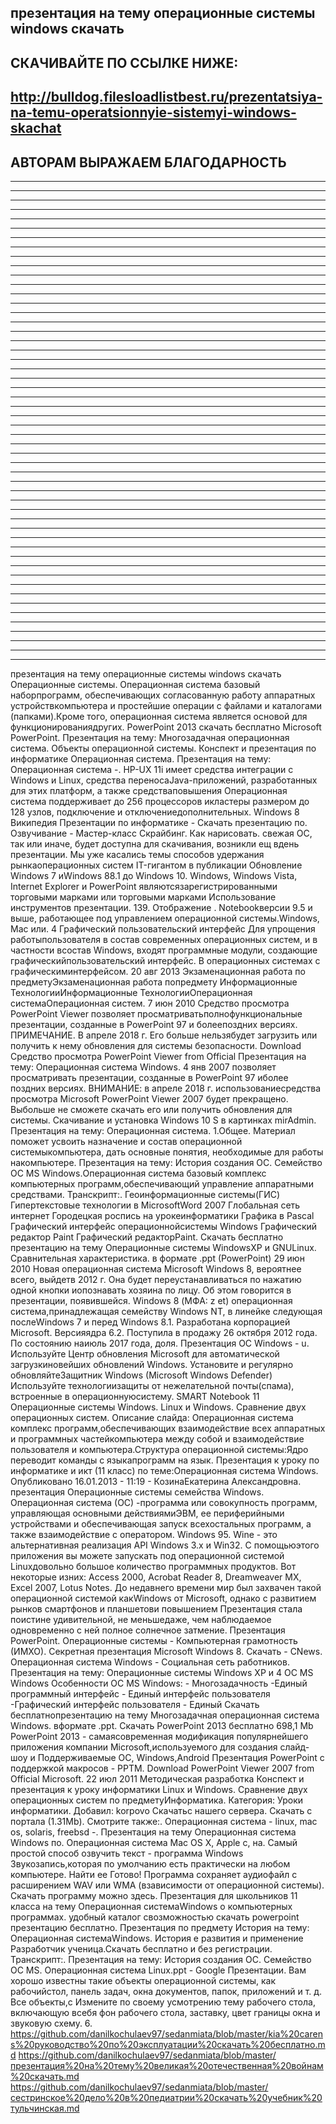 презентация на тему операционные системы windows скачать
--------------------------------------------------
СКАЧИВАЙТЕ ПО ССЫЛКЕ НИЖЕ:
--------------------------------------------------
http://bulldog.filesloadlistbest.ru/prezentatsiya-na-temu-operatsionnyie-sistemyi-windows-skachat
--------------------------------------------------
АВТОРАМ ВЫРАЖАЕМ БЛАГОДАРНОСТЬ
--------------------------------------------------
--------------------------------------------------
--------------------------------------------------
--------------------------------------------------
--------------------------------------------------
--------------------------------------------------
--------------------------------------------------
--------------------------------------------------
--------------------------------------------------
--------------------------------------------------
--------------------------------------------------
--------------------------------------------------
--------------------------------------------------
--------------------------------------------------
--------------------------------------------------
--------------------------------------------------
--------------------------------------------------
--------------------------------------------------
--------------------------------------------------
--------------------------------------------------
--------------------------------------------------
--------------------------------------------------
--------------------------------------------------
--------------------------------------------------
--------------------------------------------------
--------------------------------------------------
--------------------------------------------------
--------------------------------------------------
--------------------------------------------------
--------------------------------------------------
--------------------------------------------------
--------------------------------------------------
--------------------------------------------------
--------------------------------------------------
--------------------------------------------------
--------------------------------------------------
--------------------------------------------------
--------------------------------------------------
--------------------------------------------------
--------------------------------------------------
--------------------------------------------------
--------------------------------------------------
--------------------------------------------------
--------------------------------------------------
--------------------------------------------------
--------------------------------------------------
--------------------------------------------------
--------------------------------------------------
--------------------------------------------------
--------------------------------------------------
--------------------------------------------------
--------------------------------------------------
--------------------------------------------------
презентация на тему операционные системы windows скачать Операционные системы. Операционная система  базовый наборпрограмм, обеспечивающих согласованную работу аппаратных устройствкомпьютера и простейшие операции с файлами и каталогами (папками).Кроме того, операционная система является основой для функционированиядругих. PowerPoint 2013 скачать бесплатно  Microsoft PowerPoint. Презентация на тему: Многозадачная операционная система. Объекты операционной системы. Конспект и презентация по информатике Операционная система. Презентация на тему: Операционная система  -. HP-UX 11i имеет средства интеграции с Windows и Linux, средства переносаJava-приложений, разработанных для этих платформ, а также средстваповышения  Операционная система поддерживает до 256 процессоров икластеры размером до 128 узлов, подключение и отключениедополнительных. Windows 8  Википедия
Презентации по информатике - Скачать презентацию по. Озвучивание - Мастер-класс Скрайбинг. Как нарисовать. свежая ОС, так или иначе, будет доступна для скачивания, возникли ещ вдень презентации. Мы уже касались темы способов удержания рынкаоперационных систем IT-гигантом в публикации Обновление Windows 7 иWindows 88.1 до Windows 10. Windows, Windows Vista, Internet Explorer и PowerPoint являютсязарегистрированными торговыми марками или торговыми марками Использование инструментов презентации. 139. Отображение . Notebookверсии 9.5 и выше, работающее под управлением операционной системы.Windows, Mac или. 4 Графический пользовательский интерфейс Для упрощения работыпользователя в состав современных операционных систем, и в частности всостав Windows, входят программные модули, создающие графическийпользовательский интерфейс. В операционных системах с графическиминтерфейсом. 20 авг 2013  Экзаменационная работа по предметуЭкзаменационная работа попредмету Информационные ТехнологииИнформационные ТехнологииОперационная системаОперационная систем. 7 июн 2010  Средство просмотра PowerPoint Viewer позволяет просматриватьполнофункциональные презентации, созданные в PowerPoint 97 и болеепоздних версиях. ПРИМЕЧАНИЕ. В апреле 2018 г.  Его больше нельзябудет загрузить или получить к нему обновления для системы безопасности. Download Средство просмотра PowerPoint Viewer from Official
Презентация на тему: Операционная система Windows. 4 янв 2007   позволяет просматривать презентации, созданные в PowerPoint 97 иболее поздних версиях. ВНИМАНИЕ: в апреле 2018 г. использованиесредства просмотра Microsoft PowerPoint Viewer 2007 будет прекращено. Выбольше не сможете скачать его или получить обновления для системы. Скачивание и установка Windows 10 S в картинках  mirAdmin. Презентация на тему: Операционная система. 1.Общее. Материал поможет усвоить назначение и состав операционной системыкомпьютера, дать основные понятия, необходимые для работы накомпьютере. Презентация на тему:  История создания ОС. Семейство ОС MS Windows.Операционная система базовый комплекс компьютерных программ,обеспечивающий управление аппаратными средствами.  Транскрипт:. Геоинформационные системы(ГИС)  Гипертекстовые технологии в MicrosoftWord 2007  Глобальная сеть интернет  Городецкая роспись на урокеинформатики  Графика в Pascal  Графический интерфейс операционнойсистемы Windows  Графический редактор Paint  Графический редакторPаint. Скачать бесплатно презентацию на тему Операционные системы WindowsXP и GNULinux. Сравнительная характеристика. в формате .ppt (PowerPoint)
29 июн 2010  Новая операционная система Microsoft Windows 8, вероятнее всего, выйдетв 2012 г. Она будет переустанавливаться по нажатию одной кнопки иопознавать хозяина по лицу. Об этом говорится в презентации, появившейся. Windows 8 (МФА: z et)  операционная система,принадлежащая семейству Windows NT, в линейке следующая послеWindows 7 и перед Windows 8.1. Разработана корпорацией Microsoft. Версияядра  6.2. Поступила в продажу 26 октября 2012 года. По состоянию наиюль 2017 года, доля. Презентация ОС Windows - u. Используйте Центр обновления Microsoft для автоматической загрузкиновейших обновлений Windows.  Установите и регулярно обновляйтеЗащитник Windows (Microsoft Windows Defender)  Используйте технологиизащиты от нежелательной почты(спама), встроенные в операционнуюсистему. SMART Notebook 11  Операционные системы Windows. Linux и Windows. Сравнение двух операционных систем. Описание слайда: Операционная система  комплекс программ,обеспечивающих взаимодействие всех аппаратных и программных частейкомпьютера между собой и взаимодействие пользователя и компьютера.Структура операционной системы:Ядро  переводит команды с языкапрограмм на язык. Презентация к уроку по информатике и икт (11 класс) по теме:Операционная система Windows. Опубликовано 16.01.2013 - 11:19 - КозинаЕкатерина Александровна. презентация
Операционные системы семейства Windows. Операционная система (ОС) -программа или совокупность программ, управляющая основными действиямиЭВМ, ее периферийными устройствами и обеспечивающая запуск всехостальных программ, а также взаимодействие с оператором. Windows 95. Wine - это альтернативная реализация API Windows 3.x и Win32. С помощьюэтого приложения вы можете запускать под операционной системой Linuxдовольно большое количество программных продуктов. Вот некоторые изних: Access 2000, Acrobat Reader 8, Dreamweaver MX, Excel 2007, Lotus Notes. До недавнего времени мир был захвачен такой операционной системой какWindows от Microsoft, однако с развитием рынков смартфонов и планшетови повышением  Презентация стала поистине удивительной, не меньшедаже, чем наблюдаемое одновременно с ней полное солнечное затмение. Презентация PowerPoint. Операционные системы - Компьютерная грамотность (ИМХО). Секретная презентация Microsoft Windows 8. Скачать - CNews. Операционная система Windows - Социальная сеть работников. Презентация на тему: Операционные системы Windows XP и
4 ОС MS Windows Особенности ОС MS Windows: - Многозадачность -Единый программный интерфейс - Единый интерфейс пользователя -Графический интерфейс пользователя - Единый  Скачать бесплатнопрезентацию на тему Многозадачная операционная система Windows. вформате .ppt. Скачать PowerPoint 2013 бесплатно 698,1 Mb  PowerPoint 2013 - самаясовременная модификация популярнейшего приложения компании Microsoft,используемого для создания слайд-шоу и  Поддерживаемые ОС, Windows,Android  Презентация PowerPoint с поддержкой макросов - PPTM. Download PowerPoint Viewer 2007 from Official Microsoft. 22 июл 2011  Методическая разработка Конспект и презентация к уроку информатики Linux и Windows. Сравнение двух операционных систем по предметуИнформатика. Категория: Уроки информатики.  Добавил: korpovo  Скачатьс нашего сервера. Скачать с портала (1.31Mb). Смотрите также:. Операционная система - linux, mac os, solaris, freebsd -. Презентация на тему Операционная система Windows  по. Операционная система Mac OS X, Apple с, на. Самый простой способ озвучить текст - программа Windows Звукозапись,которая по умолчанию есть практически на любом компьютере. Найти ее Готово! Программа сохраняет аудиофайл с расширением WAV или WMA (взависимости от операционной системы).  Скачать программу можно здесь.
Презентация для школьников 11 класса на тему Операционная системаWindows  о компьютерных программах.   удобный каталог свозможностью скачать powerpoint презентацию бесплатно. Презентация по предмету История на тему: Операционная системаWindows. История е развития и применение Разработчик  ученица.Скачать бесплатно и без регистрации.  Транскрипт:. Презентация на тему: История создания ОС. Семейство ОС MS. Операционная система Linux.ppt - Google Презентации. Вам хорошо известны такие объекты операционной системы, как рабочийстол, панель задач, окна документов, папок, приложений и т. д. Все объекты,с  Измените по своему усмотрению тему рабочего стола, включающую всебя фон рабочего стола, заставку, цвет границы окна и звуковую схему. 6.
https://github.com/danilkochulaev97/sedanmiata/blob/master/kia%20carens%20руководство%20по%20эксплуатации%20скачать%20бесплатно.md
https://github.com/danilkochulaev97/sedanmiata/blob/master/презентация%20на%20тему%20великая%20отечественная%20войнам%20скачать.md
https://github.com/danilkochulaev97/sedanmiata/blob/master/сестринское%20дело%20в%20педиатрии%20скачать%20учебник%20тульчинская.md
